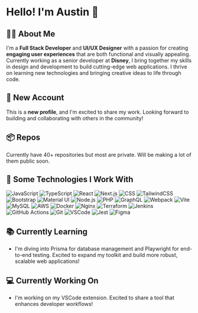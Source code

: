 # Hello! I'm Austin 👋

## 🧑‍💻 About Me
I'm a **Full Stack Developer** and **UI/UX Designer** with a passion for creating **engaging user experiences** that are both functional and visually appealing. Currently working as a senior developer at **Disney**, I bring together my skills in design and development to build cutting-edge web applications. I thrive on learning new technologies and bringing creative ideas to life through code.

## 🚀 New Account
This is a **new profile**, and I'm excited to share my work. Looking forward to building and collaborating with others in the community!

## 📦 Repos
Currently have 40+ repositories but most are private. Will be making a lot of them public soon.

## 💾 Some Technologies I Work With
![JavaScript](https://img.shields.io/badge/JavaScript-323330?style=for-the-badge&logo=javascript&logoColor=F7DF1E)
![TypeScript](https://img.shields.io/badge/TypeScript-007ACC?style=for-the-badge&logo=typescript&logoColor=white)
![React](https://img.shields.io/badge/React-20232A?style=for-the-badge&logo=react&logoColor=61DAFB)
![Next.js](https://img.shields.io/badge/Next.js-000000?style=for-the-badge&logo=nextdotjs&logoColor=white)
![CSS](https://img.shields.io/badge/CSS-1572B6?style=for-the-badge&logo=css3&logoColor=white)
![TailwindCSS](https://img.shields.io/badge/Tailwind_CSS-38B2AC?style=for-the-badge&logo=tailwind-css&logoColor=white)
![Bootstrap](https://img.shields.io/badge/Bootstrap-7952B3?style=for-the-badge&logo=bootstrap&logoColor=white)
![Material UI](https://img.shields.io/badge/Material--UI-0081CB?style=for-the-badge&logo=mui&logoColor=white)
![Node.js](https://img.shields.io/badge/Node.js-339933?style=for-the-badge&logo=nodedotjs&logoColor=white)
![PHP](https://img.shields.io/badge/PHP-777BB4?style=for-the-badge&logo=php&logoColor=white)
![GraphQL](https://img.shields.io/badge/GraphQL-E10098?style=for-the-badge&logo=graphql&logoColor=white)
![Webpack](https://img.shields.io/badge/Webpack-8DD6F9?style=for-the-badge&logo=webpack&logoColor=black)
![Vite](https://img.shields.io/badge/Vite-646CFF?style=for-the-badge&logo=vite&logoColor=white)
![MySQL](https://img.shields.io/badge/MySQL-4479A1?style=for-the-badge&logo=mysql&logoColor=white)
![AWS](https://img.shields.io/badge/Amazon%20Web%20Services-232F3E?style=for-the-badge&logo=amazon-aws&logoColor=FF9900)
![Docker](https://img.shields.io/badge/Docker-2496ED?style=for-the-badge&logo=docker&logoColor=white)
![Nginx](https://img.shields.io/badge/Nginx-269539?style=for-the-badge&logo=nginx&logoColor=white)
![Terraform](https://img.shields.io/badge/Terraform-623CE4?style=for-the-badge&logo=terraform&logoColor=white)
![Jenkins](https://img.shields.io/badge/Jenkins-D24939?style=for-the-badge&logo=jenkins&logoColor=white)
![GitHub Actions](https://img.shields.io/badge/GitHub%20Actions-2088FF?style=for-the-badge&logo=github-actions&logoColor=white)
![Git](https://img.shields.io/badge/Git-F05032?style=for-the-badge&logo=git&logoColor=white)
![VSCode](https://img.shields.io/badge/Visual%20Studio%20Code-0078d7?style=for-the-badge&logo=visual-studio-code&logoColor=white)
![Jest](https://img.shields.io/badge/Jest-C21325?style=for-the-badge&logo=jest&logoColor=white)
![Figma](https://img.shields.io/badge/Figma-F24E1E?style=for-the-badge&logo=figma&logoColor=white)


## 📚 Currently Learning
- I'm diving into Prisma for database management and Playwright for end-to-end testing. Excited to expand my toolkit and build more robust, scalable web applications!

## 💻 Currently Working On
- I'm working on my VSCode extension. Excited to share a tool that enhances developer workflows!
